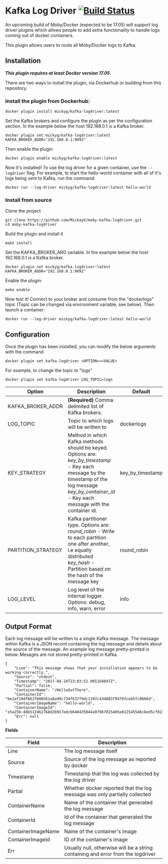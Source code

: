 # Kafka Log Driver  [![Build Status](https://travis-ci.org/MickayG/moby-kafka-logdriver.svg?branch=master)](https://travis-ci.org/MickayG/moby-kafka-logdriver)


An upcoming build of Moby/Docker (expected to be 17.05) will support log driver plugins which allows people to add extra functionality to handle logs coming out of docker containers.

This plugin allows users to route all Moby/Docker logs to Kafka.

## Installation

***This plugin requires at least Docker version 17.05***

There are two ways to install the plugin, via Dockerhub or building
from this repository.

### Install the plugin from Dockerhub:

```
docker plugin install mickyg/kafka-logdriver:latest
```
Set the Kafka brokers and configure the plugin as per the configuration section.
In the example below the host 192.168.0.1 is a Kafka broker.
```
docker plugin set mickyg/kafka-logdriver:latest KAFKA_BROKER_ADDR="192.168.0.1:9092"
```
Then enable the plugin
```
docker plugin enable mickyg/kafka-logdriver:latest
```
Now it's installed! To use the log driver for a given container, use the `--logdriver` flag. For example, to start the hello-world
container with all of it's logs being sent to Kafka, run the command:
```
docker run --log-driver mickyg/kafka-logdriver:latest hello-world
```

### Install from source

Clone the project
```
git clone https://github.com/MickayG/moby-kafka-logdriver.git
cd moby-kafka-logdriver
```
Build the plugin and install it
```
make install
```
Set the KAFKA_BROKER_ARG variable. In the example below the host 192.168.0.1 is a Kafka broker.
```
docker plugin set mickyg/kafka-logdriver:latest KAFKA_BROKER_ADDR="192.168.0.1:9092"
```
Enable the plugin:
```
make enable
```
Now test it! Connect to your broker and consume from the "dockerlogs" topic
(Topic can be changed via environment variable, see below). Then launch a container:
```
docker run --log-driver mickyg/kafka-logdriver:latest hello-world
```

## Configuration


Once the plugin has been installed, you can modify the below arguments with the command

`docker plugin set kafka-logdriver <OPTION>=<VALUE>`

For example, to change the topic to "logs"

`docker plugin set kafka-logdriver LOG_TOPIC=logs`


| Option | Description | Default |
| -------|------------| --------|
|KAFKA_BROKER_ADDR|**(Required)** Comma delimited list of Kafka brokers. | |
|LOG_TOPIC| Topic to which logs will be written to | dockerlogs |
|KEY_STRATEGY| Method in which Kafka methods should be keyed. Options are: <br>*key_by_timestamp* - Key each message by the timestamp of the log message <br>*key_by_container_id* - Key each message with the container id. | key_by_timestamp
|PARTITION_STRATEGY| Kafka partitioner type. Options are:<br>*round_robin* - Write to each partition one after another, i.e equally distributed<br>*key_hash* - Partition based on the hash of the message key|round_robin|
|LOG_LEVEL| Log level of the internal logger. Options: debug, info, warn, error|info|

## Output Format
Each log message will be written to a single Kafka message. The message within Kafka is a JSON record containing the log message and details about the source of the message. An example log message pretty-printed is below. Mesages are not stored pretty-printed in Kafka.
```
{
	"Line": "This message shows that your installation appears to be working correctly.",
	"Source": "stdout",
	"Timestamp": "2017-04-24T23:03:52.065164047Z",
	"Partial": false,
	"ContainerName": "/HelloOutThere",
	"ContainerId": "be2af19df661fb08561a8a99c734f637f9dc1397c43d88379479fceb5fc0666d",
	"ContainerImageName": "hello-world",
	"ContainerImageId": "sha256:48b5124b2768d2b917edcb640435044a97967015485e812545546cbed5cf0233",
	"Err": null
}
```

**Fields**

| Field | Description |
| ----- | ----------- |
| Line  | The log message itself|
 | Source | Source of the log message as reported by docker |
 | Timestamp | Timestamp that the log was collected by the log driver |
 | Partial | Whether docker reported that the log message was only partially collected |
 |ContainerName | Name of the container that generated the log message |
 | ContainerId | Id of the container that generated the log message |
 | ContainerImageName | Name of the container's image |
 | ContainerImageId | ID of the container's image |
 | Err | Usually null, otherwise will be a string containing and error from the logdriver |


